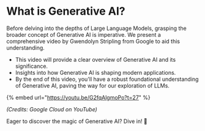 # What is Generative AI?

Before delving into the depths of Large Language Models, grasping the broader concept of Generative AI is imperative. We present a comprehensive video by Gwendolyn Stripling from Google to aid this understanding.&#x20;

* This video will provide a clear overview of Generative AI and its significance.&#x20;
* Insights into how Generative AI is shaping modern applications.&#x20;
* By the end of this video, you'll have a robust foundational understanding of Generative AI, paving the way for our exploration of LLMs.

{% embed url="https://youtu.be/G2fqAlgmoPo?t=27" %}

_(Credits: Google Cloud on YouTube)_

Eager to discover the magic of Generative AI? Dive in! 🌌
